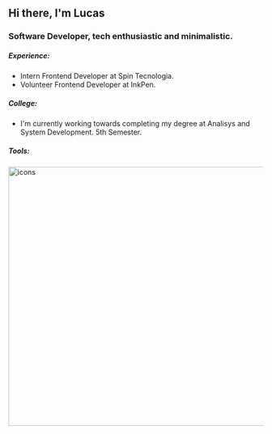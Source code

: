 <h2> Hi there, I'm Lucas </h2>

<h3>Software Developer, tech enthusiastic and minimalistic.</h3>

<h5>Experience:</h5>
<ul>
  <li>
    Intern Frontend Developer at Spin Tecnologia.
  </li>
  <li>
    Volunteer Frontend Developer at InkPen.
  </li>
</ul>

<h5>College:</h5>
<ul>
 <li>
  I'm currently working towards completing my degree at Analisys and System Development. 5th Semester.
 </li>
</ul>

<h5>Tools: </h5>
<img src="https://skillicons.dev/icons?i=js,ts,next,react,tailwind,scss,java,dart,flutter&theme=dark&perline=12" alt="icons" style="width: 32rem"/>

